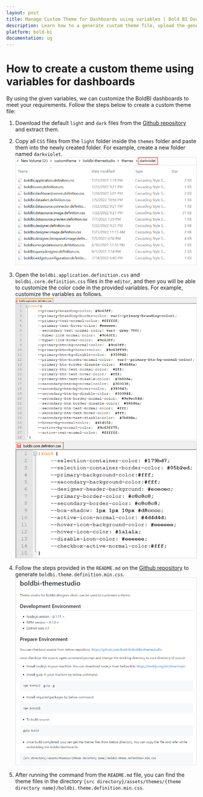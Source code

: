 ```yaml
---
layout: post
title: Manage Custom Theme for Dashboards using variables | Bold BI Docs
description: Learn how to a generate custom theme file, upload the generated file and manage custom theme for dashboards in User Management Server of Bold BI application.
platform: bold-bi
documentation: ug
---
```


# How to create a custom theme using variables for dashboards

By using the given variables, we can customize the BoldBI dashboards to meet your requirements. Follow the steps below to create a custom theme file:

1. Download the default `light` and `dark` files from the [Github repository](https://github.com/boldbi/boldbi-themestudio/releases) and extract them.

2. Copy all `CSS` files from the `light` folder inside the `themes` folder and paste them into the newly created folder. For example, create a new folder named `darkviolet`.
![darkvioletfolder](/static/assets/multi-tenancy/images/look-and-feel/darkvioletfolder.png)

3. Open the `boldbi.application.definition.css` and `boldbi.core.definition.css` files in the `editor`, and then you will be able to customize the color code in the provided variables. For example, customize the variables as follows.
![darkvioletapplication](/static/assets/multi-tenancy/images/look-and-feel/darkvioletapplication.png)
![darkvioletcore](/static/assets/multi-tenancy/images/look-and-feel/darkvioletcore.png)

4. Follow the steps provided in the `README.md` on the [Github repository](https://github.com/bold-bi/boldbi-themestudio) to generate `boldbi.theme.definition.min.css`.
![readmetext](/static/assets/multi-tenancy/images/look-and-feel/readmetheme.png)

5. After running the command from the `README.md` file, you can find the theme files in the directory `{src directory}/assets/themes/{theme directory name}/boldbi.theme.definition.min.css`.